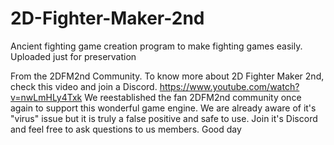 # 2D-Fighter-Maker-2nd

Ancient fighting game creation program to make fighting games easily. Uploaded just for preservation

From the 2DFM2nd Community.
To know more about 2D Fighter Maker 2nd, check this video and join a Discord.
https://www.youtube.com/watch?v=nwLmHLy4Txk
We reestablished the fan 2DFM2nd community once again to support this wonderful game engine. We are already aware of it's "virus" issue but it is truly a false positive and safe to use. Join it's Discord and feel free to ask questions to us members.
Good day
